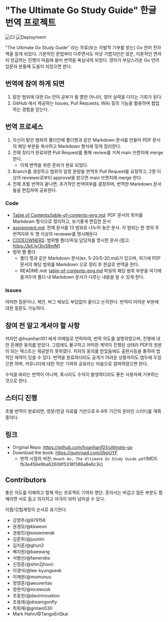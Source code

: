 # "The Ultimate Go Study Guide" 한글 번역 프로젝트

[toc]: ./Table%20of%20Contents/table-of-contents-eng.md

![CI](https://github.com/ultimate-go-korean/translation/workflows/CI/badge.svg)
![Deployment](https://github.com/ultimate-go-korean/translation/workflows/Deployment/badge.svg)

"The Ultimate Go Study Guide" 라는 무료(또는 자발적 기부를 받는) Go 언어 전자책을 알게 되었다. 기본적인 문법부터 다루면서도 마냥 가볍지만은 않은, 이론적인 면까지 언급하는 진행이 마음에 들어 번역을 욕심내게 되었다. 영어가 부담스러운 Go 언어 입문자 분들께 도움이 되었으면 한다.

## 번역에 참여 하게 되면

1. 맡은 범위에 대한 Go 언어 공부가 될 뿐만 아니라, 영어 실력을 다지는 기회가 된다.
2. GitHub 에서 제공하는 Issues, Pull Requests, Wiki 등의 기능을 활용하며 협업하는 경험을 얻는다.

## 번역 프로세스

1. 자신이 맡은 범위의 폴더안에 폴더명과 같은 Markdown 문서를 만들어 PDF 문서의 해당 부분을 복사하고 Markdown 형식에 맞게 정리한다.
2. 전체 정리가 완료되면 Pull Request를 통해 review를 거쳐 main 브랜치에 merge 한다.
   - 이제 변역을 위한 준비가 완료 되었다.
3. Branch를 생성하고 범위의 일정 분량을 번역후 Pull Request를 요청하고, 2명 이상의 reviewer로부터 approval을 받으면 main 브랜치에 merge 한다.
4. 전체 초벌 번역이 끝나면, 추가적인 번역여부를 결정하며, 번역한 Markdown 문서들을 편집하여 공유한다.

### Code

- [Table of Contents/table-of-contents-eng.md][toc]: PDF 문서의 목차를 Markdown 형식으로 정리하고, 보기좋게 편집한 문서
- [assignment.md](./assignment.md): 전체 문서를 13 범위로 나누어 놓은 문서. 각 범위는 한 명의 주 번역자와 두 명 이상의 reviewer를 명시해둔다
- [CODEOWNERS](./CODEOWNERS): 범위별 폴더/파일 담당자를 명시한 문서 (참고. https://bit.ly/3jyS8mM)
- 범위 별 폴더
  - 폴더 명과 같은 Markdown 문서(ex. 5-20/5-20.md)가 있으며, 여기에 PDF 문서의 해당 범위를 Markdown 으로 정리 후 한글로 번역을 한다.
  - README.md: [table-of-contents-eng.md][toc] 파일의 해당 범위 부분을 여기에 옮겨두어 폴더 내 Markdown 문서가 다루는 내용을 알 수 있게 한다.

### Issues

어떠한 질문이나, 제안, 버그 제보도 부담없이 올리고 논의한다. 번역이 어려운 부분에 대한 질문도 가능하다.

## 참여 전 알고 계셔야 할 사항

저자인 @hoanhan101 에게 이메일로 연락하여, 번역 의도를 설명하였으며, 진행에 대한 흔쾌한 동의를 받았다. 그럼에도 불구하고 어떠한 계약이 진행된 상태라 PDF의 원본이 되는 텍스트는 제공받지 못하였다. 저자의 동의를 받았음에도 출판사등을 통하여 법적인 제약이 있을 수 있다. 번역을 완료하더라도 공개가 어려운 상황까지도 염두에 두었으면 하며, 커뮤니티에 대한 작은 기여와 공유라는 마음으로 참여하였으면 한다.

수익을 바라는 번역이 아니며, 혹시라도 수익이 발생하더라도 좋은 사용처에 기부하는 것으로 한다.

## 스터디 진행

초벌 번역이 완료되면, 영문/한글 자료를 기반으로 6-8주 기간의 온라인 스터디를 계획중이다.

## 링크

- Original Repo: https://github.com/hoanhan101/ultimate-go
- Download the book: https://gumroad.com/l/bpUYF
  - 번역 시점의 버전: `Hoanh An, The Ultimate Go Study Guide.pdf`(MD5: fb3e456e9ba62606f5318f386a8e6c3c)

## Contributors

좋은 의도를 이해하고 함께 하는 프로젝트 기여자 명단.
혼자서는 버겁고 힘든 부분도 함께라면 서로 돕고 의지하고 자극이 되어 넘어설 수 있다.

이름/깃헙계정의 순서로 표기한다.

- 강영주/@979156
- 권경모/@kkweon
- 권용민/@snowmerak
- 김준희/@juunini
- 김지훈/@ghun2
- 배지원/@baewang
- 서병선/@famersbs
- 신정훈/@shin2jhoon
- 이경석/@lee-kyungseok
- 이재원/@mumunuu
- 정영훈/@aeuveritas
- 정현석/@nicewook
- 조동헌/@davinnovation
- 조용래/@dreamgonfly
- 최희재/@gmlwo530
- Mark Hahn/@TangoEnSkai
